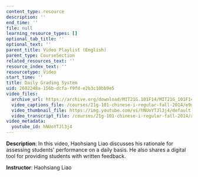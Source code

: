 ```yaml
---
content_type: resource
description: ''
end_time: ''
file: null
learning_resource_types: []
optional_tab_title: ''
optional_text: ''
parent_title: Video Playlist (English)
parent_type: CourseSection
related_resources_text: ''
resource_index_text: ''
resourcetype: Video
start_time: ''
title: Daily Grading System
uid: 2602248a-156b-dcfa-f9fd-e2b3c10bb9e5
video_files:
  archive_url: https://archive.org/download/MIT21G.101F14/MIT21G_101F14_Daily_Assessment_English_300k.mp4
  video_captions_file: /courses/21g-101-chinese-i-regular-fall-2014/e9d389e4d81e5391b948a1981fc7ef4c_hNUoYTJl3j4.vtt
  video_thumbnail_file: https://img.youtube.com/vi/hNUoYTJl3j4/default.jpg
  video_transcript_file: /courses/21g-101-chinese-i-regular-fall-2014/aa4e58438ddce9fb7405c33d4d7fe1f6_hNUoYTJl3j4.pdf
video_metadata:
  youtube_id: hNUoYTJl3j4
---
```


**Description**: In this video, Haohsiang Liao discusses his rationale for assessing students' performance on a daily basis. He also shares a digital tool for providing students with written feedback.

**Instructor**: Haohsiang Liao